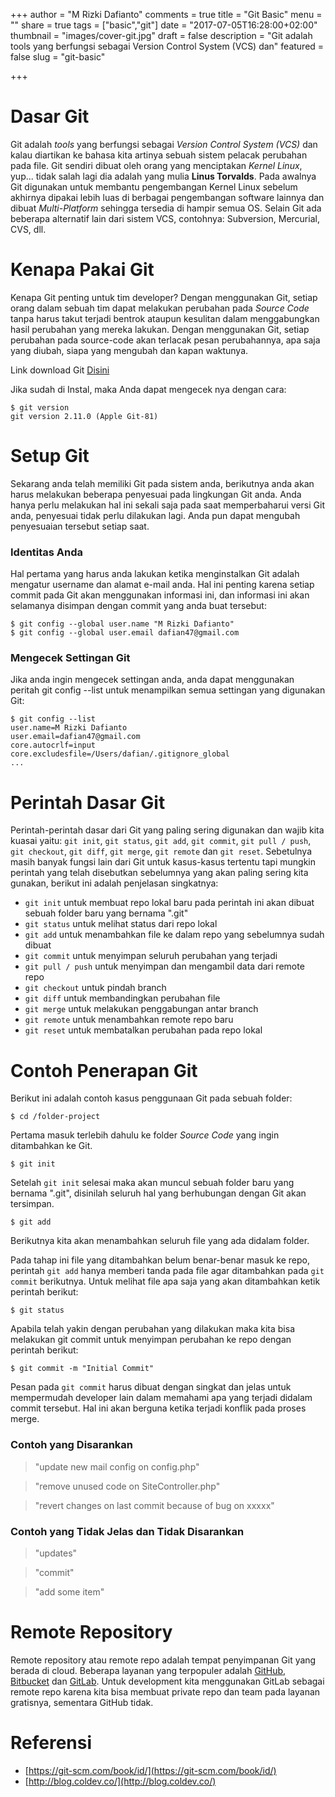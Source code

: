 +++
author = "M Rizki Dafianto"
comments = true
title = "Git Basic"
menu = ""
share = true
tags = ["basic","git"]
date = "2017-07-05T16:28:00+02:00"
thumbnail = "images/cover-git.jpg"
draft = false
description = "Git adalah tools yang berfungsi sebagai Version Control System (VCS) dan"
featured = false
slug = "git-basic"

+++

# Dasar Git

Git adalah *tools* yang berfungsi sebagai *Version Control System (VCS)* dan kalau diartikan ke bahasa kita artinya sebuah sistem pelacak perubahan pada file. Git sendiri dibuat oleh orang yang menciptakan *Kernel Linux*, yup... tidak salah lagi dia adalah yang mulia **Linus Torvalds**. Pada awalnya Git digunakan untuk membantu pengembangan Kernel Linux sebelum akhirnya dipakai lebih luas di berbagai pengembangan software lainnya dan dibuat *Multi-Platform* sehingga tersedia di hampir semua OS. Selain Git ada beberapa alternatif lain dari sistem VCS, contohnya: Subversion, Mercurial, CVS, dll.

# Kenapa Pakai Git

Kenapa Git penting untuk tim developer? Dengan menggunakan Git, setiap orang dalam sebuah tim dapat melakukan perubahan pada *Source Code* tanpa harus takut terjadi bentrok ataupun kesulitan dalam menggabungkan hasil perubahan yang mereka lakukan. Dengan menggunakan Git, setiap perubahan pada source-code akan terlacak pesan perubahannya, apa saja yang diubah, siapa yang mengubah dan kapan waktunya.

Link download Git [Disini](https://git-scm.com/downloads)

Jika sudah di Instal, maka Anda dapat mengecek nya dengan cara:
```
$ git version
git version 2.11.0 (Apple Git-81)
```

# Setup Git

Sekarang anda telah memiliki Git pada sistem anda, berikutnya anda akan harus melakukan beberapa penyesuai pada lingkungan Git anda. Anda hanya perlu melakukan hal ini sekali saja pada saat memperbaharui versi Git anda, penyesuai tidak perlu dilakukan lagi. Anda pun dapat mengubah penyesuaian tersebut setiap saat.

### Identitas Anda

Hal pertama yang harus anda lakukan ketika menginstalkan Git adalah mengatur username dan alamat e-mail anda. Hal ini penting karena setiap commit pada Git akan menggunakan informasi ini, dan informasi ini akan selamanya disimpan dengan commit yang anda buat tersebut:

```
$ git config --global user.name "M Rizki Dafianto"
$ git config --global user.email dafian47@gmail.com
```

### Mengecek Settingan Git

Jika anda ingin mengecek settingan anda, anda dapat menggunakan peritah git config --list untuk menampilkan semua settingan yang digunakan Git:

```
$ git config --list
user.name=M Rizki Dafianto
user.email=dafian47@gmail.com
core.autocrlf=input
core.excludesfile=/Users/dafian/.gitignore_global
...
```

# Perintah Dasar Git

Perintah-perintah dasar dari Git yang paling sering digunakan dan wajib kita kuasai yaitu: `git init`, `git status`, `git add`, `git commit`, `git pull / push`, `git checkout`, `git diff`, `git merge`, `git remote` dan `git reset`. Sebetulnya masih banyak fungsi lain dari Git untuk kasus-kasus tertentu tapi mungkin perintah yang telah disebutkan sebelumnya yang akan paling sering kita gunakan, berikut ini adalah penjelasan singkatnya:

- `git init` untuk membuat repo lokal baru pada perintah ini akan dibuat sebuah folder baru yang bernama ".git"
- `git status` untuk melihat status dari repo lokal
- `git add` untuk menambahkan file ke dalam repo yang sebelumnya sudah dibuat
- `git commit` untuk menyimpan seluruh perubahan yang terjadi
- `git pull / push` untuk menyimpan dan mengambil data dari remote repo
- `git checkout` untuk pindah branch
- `git diff` untuk membandingkan perubahan file
- `git merge` untuk melakukan penggabungan antar branch
- `git remote` untuk menambahkan remote repo baru
- `git reset` untuk membatalkan perubahan pada repo lokal

# Contoh Penerapan Git

Berikut ini adalah contoh kasus penggunaan Git pada sebuah folder:

```
$ cd /folder-project
```
Pertama masuk terlebih dahulu ke folder *Source Code* yang ingin ditambahkan ke Git.

```
$ git init
```
Setelah `git init` selesai maka akan muncul sebuah folder baru yang bernama ".git", disinilah seluruh hal yang berhubungan dengan Git akan tersimpan. 

```
$ git add
```
Berikutnya kita akan menambahkan seluruh file yang ada didalam folder.

Pada tahap ini file yang ditambahkan belum benar-benar masuk ke repo, perintah `git add` hanya memberi tanda pada file agar ditambahkan pada `git commit` berikutnya. Untuk melihat file apa saja yang akan ditambahkan ketik perintah berikut:

```
$ git status
```

Apabila telah yakin dengan perubahan yang dilakukan maka kita bisa melakukan git commit untuk menyimpan perubahan ke repo dengan perintah berikut:

```
$ git commit -m "Initial Commit"
```

Pesan pada `git commit` harus dibuat dengan singkat dan jelas untuk mempermudah developer lain dalam memahami apa yang terjadi didalam commit tersebut. Hal ini akan berguna ketika terjadi konflik pada proses merge.

### Contoh yang Disarankan

> "update new mail config on config.php"

> "remove unused code on SiteController.php"

> "revert changes on last commit because of bug on xxxxx"

### Contoh yang Tidak Jelas dan Tidak Disarankan

> "updates"

> "commit"

> "add some item"


# Remote Repository

Remote repository atau remote repo adalah tempat penyimpanan Git yang berada di cloud. Beberapa layanan yang terpopuler adalah [GitHub](https://github.com/), [Bitbucket](https://bitbucket.org/) dan [GitLab](https://gitlab.com/). Untuk development kita menggunakan GitLab sebagai remote repo karena kita bisa membuat private repo dan team pada layanan gratisnya, sementara GitHub tidak.

# Referensi

- [https://git-scm.com/book/id/](https://git-scm.com/book/id/)
- [http://blog.coldev.co/](http://blog.coldev.co/)